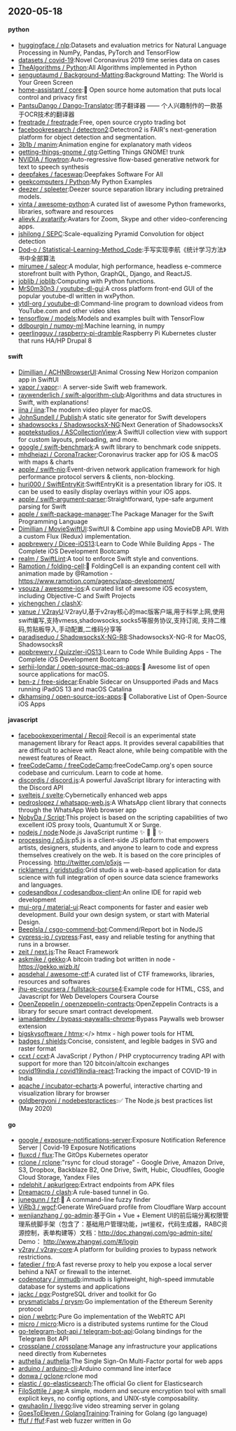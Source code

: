 ## 2020-05-18

#### python
* [huggingface / nlp](https://github.com/huggingface/nlp):Datasets and evaluation metrics for Natural Language Processing in NumPy, Pandas, PyTorch and TensorFlow
* [datasets / covid-19](https://github.com/datasets/covid-19):Novel Coronavirus 2019 time series data on cases
* [TheAlgorithms / Python](https://github.com/TheAlgorithms/Python):All Algorithms implemented in Python
* [senguptaumd / Background-Matting](https://github.com/senguptaumd/Background-Matting):Background Matting: The World is Your Green Screen
* [home-assistant / core](https://github.com/home-assistant/core):🏡
Open source home automation that puts local control and privacy first
* [PantsuDango / Dango-Translator](https://github.com/PantsuDango/Dango-Translator):团子翻译器 —— 个人兴趣制作的一款基于OCR技术的翻译器
* [freqtrade / freqtrade](https://github.com/freqtrade/freqtrade):Free, open source crypto trading bot
* [facebookresearch / detectron2](https://github.com/facebookresearch/detectron2):Detectron2 is FAIR's next-generation platform for object detection and segmentation.
* [3b1b / manim](https://github.com/3b1b/manim):Animation engine for explanatory math videos
* [getting-things-gnome / gtg](https://github.com/getting-things-gnome/gtg):Getting Things GNOME! trunk
* [NVIDIA / flowtron](https://github.com/NVIDIA/flowtron):Auto-regressive flow-based generative network for text to speech synthesis
* [deepfakes / faceswap](https://github.com/deepfakes/faceswap):Deepfakes Software For All
* [geekcomputers / Python](https://github.com/geekcomputers/Python):My Python Examples
* [deezer / spleeter](https://github.com/deezer/spleeter):Deezer source separation library including pretrained models.
* [vinta / awesome-python](https://github.com/vinta/awesome-python):A curated list of awesome Python frameworks, libraries, software and resources
* [alievk / avatarify](https://github.com/alievk/avatarify):Avatars for Zoom, Skype and other video-conferencing apps.
* [jshilong / SEPC](https://github.com/jshilong/SEPC):Scale-equalizing Pyramid Convolution for object detection
* [Dod-o / Statistical-Learning-Method_Code](https://github.com/Dod-o/Statistical-Learning-Method_Code):手写实现李航《统计学习方法》书中全部算法
* [mirumee / saleor](https://github.com/mirumee/saleor):A modular, high performance, headless e-commerce storefront built with Python, GraphQL, Django, and ReactJS.
* [joblib / joblib](https://github.com/joblib/joblib):Computing with Python functions.
* [MrS0m30n3 / youtube-dl-gui](https://github.com/MrS0m30n3/youtube-dl-gui):A cross platform front-end GUI of the popular youtube-dl written in wxPython.
* [ytdl-org / youtube-dl](https://github.com/ytdl-org/youtube-dl):Command-line program to download videos from YouTube.com and other video sites
* [tensorflow / models](https://github.com/tensorflow/models):Models and examples built with TensorFlow
* [ddbourgin / numpy-ml](https://github.com/ddbourgin/numpy-ml):Machine learning, in numpy
* [geerlingguy / raspberry-pi-dramble](https://github.com/geerlingguy/raspberry-pi-dramble):Raspberry Pi Kubernetes cluster that runs HA/HP Drupal 8

#### swift
* [Dimillian / ACHNBrowserUI](https://github.com/Dimillian/ACHNBrowserUI):Animal Crossing New Horizon companion app in SwiftUI
* [vapor / vapor](https://github.com/vapor/vapor):💧
A server-side Swift web framework.
* [raywenderlich / swift-algorithm-club](https://github.com/raywenderlich/swift-algorithm-club):Algorithms and data structures in Swift, with explanations!
* [iina / iina](https://github.com/iina/iina):The modern video player for macOS.
* [JohnSundell / Publish](https://github.com/JohnSundell/Publish):A static site generator for Swift developers
* [shadowsocks / ShadowsocksX-NG](https://github.com/shadowsocks/ShadowsocksX-NG):Next Generation of ShadowsocksX
* [apptekstudios / ASCollectionView](https://github.com/apptekstudios/ASCollectionView):A SwiftUI collection view with support for custom layouts, preloading, and more.
* [google / swift-benchmark](https://github.com/google/swift-benchmark):A swift library to benchmark code snippets.
* [mhdhejazi / CoronaTracker](https://github.com/mhdhejazi/CoronaTracker):Coronavirus tracker app for iOS & macOS with maps & charts
* [apple / swift-nio](https://github.com/apple/swift-nio):Event-driven network application framework for high performance protocol servers & clients, non-blocking.
* [huri000 / SwiftEntryKit](https://github.com/huri000/SwiftEntryKit):SwiftEntryKit is a presentation library for iOS. It can be used to easily display overlays within your iOS apps.
* [apple / swift-argument-parser](https://github.com/apple/swift-argument-parser):Straightforward, type-safe argument parsing for Swift
* [apple / swift-package-manager](https://github.com/apple/swift-package-manager):The Package Manager for the Swift Programming Language
* [Dimillian / MovieSwiftUI](https://github.com/Dimillian/MovieSwiftUI):SwiftUI & Combine app using MovieDB API. With a custom Flux (Redux) implementation.
* [appbrewery / Dicee-iOS13](https://github.com/appbrewery/Dicee-iOS13):Learn to Code While Building Apps - The Complete iOS Development Bootcamp
* [realm / SwiftLint](https://github.com/realm/SwiftLint):A tool to enforce Swift style and conventions.
* [Ramotion / folding-cell](https://github.com/Ramotion/folding-cell):📃
FoldingCell is an expanding content cell with animation made by @Ramotion - https://www.ramotion.com/agency/app-development/
* [vsouza / awesome-ios](https://github.com/vsouza/awesome-ios):A curated list of awesome iOS ecosystem, including Objective-C and Swift Projects
* [yichengchen / clashX](https://github.com/yichengchen/clashX):
* [yanue / V2rayU](https://github.com/yanue/V2rayU):V2rayU,基于v2ray核心的mac版客户端,用于科学上网,使用swift编写,支持vmess,shadowsocks,socks5等服务协议,支持订阅, 支持二维码,剪贴板导入,手动配置,二维码分享等
* [paradiseduo / ShadowsocksX-NG-R8](https://github.com/paradiseduo/ShadowsocksX-NG-R8):ShadowsocksX-NG-R for MacOS, ShadowsocksR
* [appbrewery / Quizzler-iOS13](https://github.com/appbrewery/Quizzler-iOS13):Learn to Code While Building Apps - The Complete iOS Development Bootcamp
* [serhii-londar / open-source-mac-os-apps](https://github.com/serhii-londar/open-source-mac-os-apps):🚀
Awesome list of open source applications for macOS.
* [ben-z / free-sidecar](https://github.com/ben-z/free-sidecar):Enable Sidecar on Unsupported iPads and Macs running iPadOS 13 and macOS Catalina
* [dkhamsing / open-source-ios-apps](https://github.com/dkhamsing/open-source-ios-apps):📱
Collaborative List of Open-Source iOS Apps

#### javascript
* [facebookexperimental / Recoil](https://github.com/facebookexperimental/Recoil):Recoil is an experimental state management library for React apps. It provides several capabilities that are difficult to achieve with React alone, while being compatible with the newest features of React.
* [freeCodeCamp / freeCodeCamp](https://github.com/freeCodeCamp/freeCodeCamp):freeCodeCamp.org's open source codebase and curriculum. Learn to code at home.
* [discordjs / discord.js](https://github.com/discordjs/discord.js):A powerful JavaScript library for interacting with the Discord API
* [sveltejs / svelte](https://github.com/sveltejs/svelte):Cybernetically enhanced web apps
* [pedroslopez / whatsapp-web.js](https://github.com/pedroslopez/whatsapp-web.js):A WhatsApp client library that connects through the WhatsApp Web browser app
* [NobyDa / Script](https://github.com/NobyDa/Script):This project is based on the scripting capabilities of two excellent iOS proxy tools, Quantumult X or Surge.
* [nodejs / node](https://github.com/nodejs/node):Node.js JavaScript runtime
✨
🐢
🚀
✨
* [processing / p5.js](https://github.com/processing/p5.js):p5.js is a client-side JS platform that empowers artists, designers, students, and anyone to learn to code and express themselves creatively on the web. It is based on the core principles of Processing. http://twitter.com/p5xjs —
* [ricklamers / gridstudio](https://github.com/ricklamers/gridstudio):Grid studio is a web-based application for data science with full integration of open source data science frameworks and languages.
* [codesandbox / codesandbox-client](https://github.com/codesandbox/codesandbox-client):An online IDE for rapid web development
* [mui-org / material-ui](https://github.com/mui-org/material-ui):React components for faster and easier web development. Build your own design system, or start with Material Design.
* [BeepIsla / csgo-commend-bot](https://github.com/BeepIsla/csgo-commend-bot):Commend/Report bot in NodeJS
* [cypress-io / cypress](https://github.com/cypress-io/cypress):Fast, easy and reliable testing for anything that runs in a browser.
* [zeit / next.js](https://github.com/zeit/next.js):The React Framework
* [askmike / gekko](https://github.com/askmike/gekko):A bitcoin trading bot written in node - https://gekko.wizb.it/
* [apsdehal / awesome-ctf](https://github.com/apsdehal/awesome-ctf):A curated list of CTF frameworks, libraries, resources and softwares
* [jhu-ep-coursera / fullstack-course4](https://github.com/jhu-ep-coursera/fullstack-course4):Example code for HTML, CSS, and Javascript for Web Developers Coursera Course
* [OpenZeppelin / openzeppelin-contracts](https://github.com/OpenZeppelin/openzeppelin-contracts):OpenZeppelin Contracts is a library for secure smart contract development.
* [iamadamdev / bypass-paywalls-chrome](https://github.com/iamadamdev/bypass-paywalls-chrome):Bypass Paywalls web browser extension
* [bigskysoftware / htmx](https://github.com/bigskysoftware/htmx):</> htmx - high power tools for HTML
* [badges / shields](https://github.com/badges/shields):Concise, consistent, and legible badges in SVG and raster format
* [ccxt / ccxt](https://github.com/ccxt/ccxt):A JavaScript / Python / PHP cryptocurrency trading API with support for more than 120 bitcoin/altcoin exchanges
* [covid19india / covid19india-react](https://github.com/covid19india/covid19india-react):Tracking the impact of COVID-19 in India
* [apache / incubator-echarts](https://github.com/apache/incubator-echarts):A powerful, interactive charting and visualization library for browser
* [goldbergyoni / nodebestpractices](https://github.com/goldbergyoni/nodebestpractices):✅
The Node.js best practices list (May 2020)

#### go
* [google / exposure-notifications-server](https://github.com/google/exposure-notifications-server):Exposure Notification Reference Server | Covid-19 Exposure Notifications
* [fluxcd / flux](https://github.com/fluxcd/flux):The GitOps Kubernetes operator
* [rclone / rclone](https://github.com/rclone/rclone):"rsync for cloud storage" - Google Drive, Amazon Drive, S3, Dropbox, Backblaze B2, One Drive, Swift, Hubic, Cloudfiles, Google Cloud Storage, Yandex Files
* [ndelphit / apkurlgrep](https://github.com/ndelphit/apkurlgrep):Extract endpoints from APK files
* [Dreamacro / clash](https://github.com/Dreamacro/clash):A rule-based tunnel in Go.
* [junegunn / fzf](https://github.com/junegunn/fzf):🌸
A command-line fuzzy finder
* [ViRb3 / wgcf](https://github.com/ViRb3/wgcf):Generate WireGuard profile from Cloudflare Warp account
* [wenjianzhang / go-admin](https://github.com/wenjianzhang/go-admin):基于Gin + Vue + Element UI的前后端分离权限管理系统脚手架（包含了：基础用户管理功能，jwt鉴权，代码生成器，RABC资源控制，表单构建等）文档：http://doc.zhangwj.com/go-admin-site/ Demo： http://www.zhangwj.com/#/login
* [v2ray / v2ray-core](https://github.com/v2ray/v2ray-core):A platform for building proxies to bypass network restrictions.
* [fatedier / frp](https://github.com/fatedier/frp):A fast reverse proxy to help you expose a local server behind a NAT or firewall to the internet.
* [codenotary / immudb](https://github.com/codenotary/immudb):immudb is lightweight, high-speed immutable database for systems and applications
* [jackc / pgx](https://github.com/jackc/pgx):PostgreSQL driver and toolkit for Go
* [prysmaticlabs / prysm](https://github.com/prysmaticlabs/prysm):Go implementation of the Ethereum Serenity protocol
* [pion / webrtc](https://github.com/pion/webrtc):Pure Go implementation of the WebRTC API
* [micro / micro](https://github.com/micro/micro):Micro is a distributed systems runtime for the Cloud
* [go-telegram-bot-api / telegram-bot-api](https://github.com/go-telegram-bot-api/telegram-bot-api):Golang bindings for the Telegram Bot API
* [crossplane / crossplane](https://github.com/crossplane/crossplane):Manage any infrastructure your applications need directly from Kubernetes
* [authelia / authelia](https://github.com/authelia/authelia):The Single Sign-On Multi-Factor portal for web apps
* [arduino / arduino-cli](https://github.com/arduino/arduino-cli):Arduino command line interface
* [donwa / gclone](https://github.com/donwa/gclone):rclone mod
* [elastic / go-elasticsearch](https://github.com/elastic/go-elasticsearch):The official Go client for Elasticsearch
* [FiloSottile / age](https://github.com/FiloSottile/age):A simple, modern and secure encryption tool with small explicit keys, no config options, and UNIX-style composability.
* [gwuhaolin / livego](https://github.com/gwuhaolin/livego):live video streaming server in golang
* [GoesToEleven / GolangTraining](https://github.com/GoesToEleven/GolangTraining):Training for Golang (go language)
* [ffuf / ffuf](https://github.com/ffuf/ffuf):Fast web fuzzer written in Go
